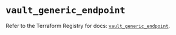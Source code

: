 # `vault_generic_endpoint`

Refer to the Terraform Registry for docs: [`vault_generic_endpoint`](https://registry.terraform.io/providers/hashicorp/vault/5.0.0/docs/resources/generic_endpoint).
